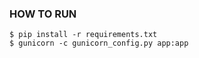 ### HOW TO RUN ###

    $ pip install -r requirements.txt
    $ gunicorn -c gunicorn_config.py app:app
